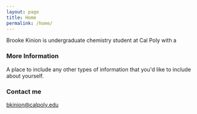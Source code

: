 ```yaml
---
layout: page
title: Home
permalink: /home/
---
```


Brooke Kinion is undergraduate chemistry student at Cal Poly with a 

### More Information

A place to include any other types of information that you'd like to include about yourself.

### Contact me

[bkinion@calpoly.edu](mailto:bkinion@calpoly.edu)
